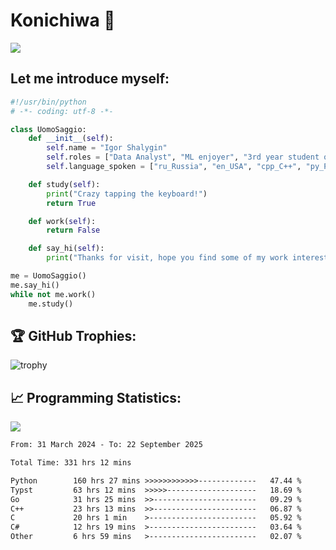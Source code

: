 # Konichiwa 👋
![](https://komarev.com/ghpvc/?username=IgorFandre&color=brightgreen)

## Let me introduce myself:
```py
#!/usr/bin/python
# -*- coding: utf-8 -*-

class UomoSaggio:
    def __init__(self):
        self.name = "Igor Shalygin"
        self.roles = ["Data Analyst", "ML enjoyer", "3rd year student of MIPT"]
        self.language_spoken = ["ru_Russia", "en_USA", "cpp_C++", "py_Python", "go_Golang"]

    def study(self):
        print("Crazy tapping the keyboard!")
        return True

    def work(self):
        return False

    def say_hi(self):
        print("Thanks for visit, hope you find some of my work interesting.")

me = UomoSaggio()
me.say_hi()
while not me.work()
    me.study()
```

## 🏆 GitHub Trophies:
![trophy](https://github-profile-trophy.vercel.app/?username=IgorFandre&title=MultiLanguage,Repositories,Commits,Experience,PullRequest,Reviews)

## 📈 Programming Statistics:

![](https://github-profile-summary-cards.vercel.app/api/cards/profile-details?username=IgorFandre&theme=solarized_dark)

<!--START_SECTION:waka-->

```txt
From: 31 March 2024 - To: 22 September 2025

Total Time: 331 hrs 12 mins

Python        160 hrs 27 mins >>>>>>>>>>>>-------------   47.44 %
Typst         63 hrs 12 mins  >>>>>--------------------   18.69 %
Go            31 hrs 25 mins  >>-----------------------   09.29 %
C++           23 hrs 13 mins  >>-----------------------   06.87 %
C             20 hrs 1 min    >------------------------   05.92 %
C#            12 hrs 19 mins  >------------------------   03.64 %
Other         6 hrs 59 mins   >------------------------   02.07 %
```

<!--END_SECTION:waka-->

